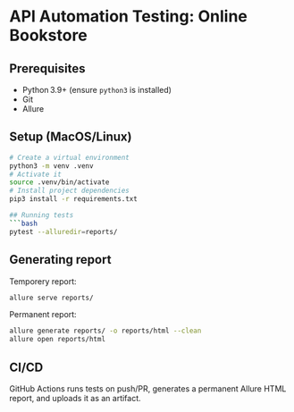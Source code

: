 # API Automation Testing: Online Bookstore

## Prerequisites
- Python 3.9+ (ensure `python3` is installed)
- Git
- Allure

## Setup (MacOS/Linux)
```bash
# Create a virtual environment
python3 -m venv .venv
# Activate it
source .venv/bin/activate
# Install project dependencies
pip3 install -r requirements.txt

## Running tests
```bash
pytest --alluredir=reports/
```

## Generating report

Temporery report:
```bash
allure serve reports/
```

Permanent report:
```bash
allure generate reports/ -o reports/html --clean
allure open reports/html
```

## CI/CD

GitHub Actions runs tests on push/PR, generates a permanent Allure HTML report, and uploads it as an artifact.